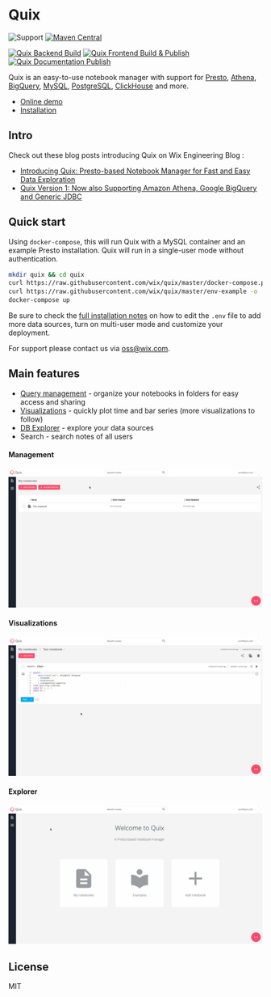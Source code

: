 # Quix
![Support](https://img.shields.io/npm/l/@wix/quix-client) [![Maven Central](https://maven-badges.herokuapp.com/maven-central/com.wix/quix-api_2.13/badge.svg)](https://maven-badges.herokuapp.com/maven-central/com.wix/quix-api_2.13)

[![Quix Backend Build](https://github.com/wix/quix/actions/workflows/quix-backend-build.yml/badge.svg?branch=master)](https://github.com/wix/quix/actions/workflows/quix-backend-build.yml)
[![Quix Frontend Build & Publish](https://github.com/wix/quix/actions/workflows/quix-frontend-publish.yml/badge.svg)](https://github.com/wix/quix/actions/workflows/quix-frontend-publish.yml) [![Quix Documentation Publish](https://github.com/wix/quix/actions/workflows/quix-documentation-publish.yml/badge.svg)](https://github.com/wix/quix/actions/workflows/quix-documentation-publish.yml)

Quix is an easy-to-use notebook manager with support for [Presto](https://wix-incubator.github.io/quix/docs/presto), [Athena](https://wix-incubator.github.io/quix/docs/athena), [BigQuery](https://wix-incubator.github.io/quix/docs/bigquery), [MySQL](https://wix-incubator.github.io/quix/docs/mysql), [PostgreSQL](https://wix-incubator.github.io/quix/docs/postgresql), [ClickHouse](https://wix-incubator.github.io/quix/docs/clickhouse) and more.

* [Online demo](https://quix-demo.io/)
* [Installation](https://wix-incubator.github.io/quix/docs/installation)

## Intro
Check out these blog posts introducing Quix on Wix Engineering Blog : 
* [Introducing Quix: Presto-based Notebook Manager for Fast and Easy Data Exploration ](https://www.wix.engineering/post/introducing-quix-presto-based-notebook-manager-for-fast-and-easy-data-exploration)
* [Quix Version 1: Now also Supporting Amazon Athena, Google BigQuery and Generic JDBC](https://www.wix.engineering/post/quix-version-1-now-also-supporting-amazon-athena-google-bigquery-and-generic-jdbc)

## Quick start
Using `docker-compose`, this will run Quix with a MySQL container and an example Presto installation. Quix will run in a single-user mode without authentication. 

```bash
mkdir quix && cd quix
curl https://raw.githubusercontent.com/wix/quix/master/docker-compose.prebuilt.yml -o docker-compose.yml
curl https://raw.githubusercontent.com/wix/quix/master/env-example -o .env
docker-compose up
```

Be sure to check the [full installation notes](https://wix-incubator.github.io/quix/docs/installation) on how to edit the `.env` file to add more data sources, turn on multi-user mode and customize your deployment.

For support please contact us via [oss@wix.com](mailto:oss@wix.com).

## Main features
- [Query management](#Management) - organize your notebooks in folders for easy access and sharing
- [Visualizations](#Visualizations) - quickly plot time and bar series (more visualizations to follow)
- [DB Explorer](#Explorer) - explore your data sources
- Search - search notes of all users

#### Management
![](documentation/docs/assets/management.gif)

#### Visualizations
![](documentation/docs/assets/chart.gif)

#### Explorer
![](documentation/docs/assets/db.gif)

## License
MIT
